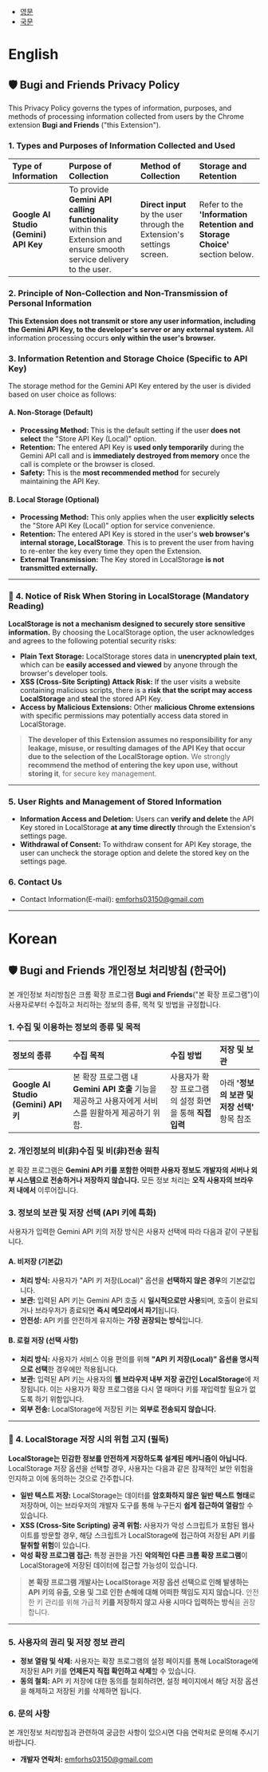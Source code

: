 - [영문](#english)
- [국문](#korean)

# English

## 🛡️ Bugi and Friends Privacy Policy

This Privacy Policy governs the types of information, purposes, and methods of processing information collected from users by the Chrome extension **Bugi and Friends** ("this Extension").

### 1. Types and Purposes of Information Collected and Used

| Type of Information | Purpose of Collection | Method of Collection | Storage and Retention |
| :--- | :--- | :--- | :--- |
| **Google AI Studio (Gemini) API Key** | To provide **Gemini API calling functionality** within this Extension and ensure smooth service delivery to the user. | **Direct input** by the user through the Extension's settings screen. | Refer to the **'Information Retention and Storage Choice'** section below. |

### 2. Principle of Non-Collection and Non-Transmission of Personal Information

**This Extension does not transmit or store any user information, including the Gemini API Key, to the developer's server or any external system.** All information processing occurs **only within the user's browser.**

### 3. Information Retention and Storage Choice (Specific to API Key)

The storage method for the Gemini API Key entered by the user is divided based on user choice as follows:

#### A. Non-Storage (Default)

* **Processing Method:** This is the default setting if the user **does not select** the "Store API Key (Local)" option.
* **Retention:** The entered API Key is **used only temporarily** during the Gemini API call and is **immediately destroyed from memory** once the call is complete or the browser is closed.
* **Safety:** This is the **most recommended method** for securely maintaining the API Key.

#### B. Local Storage (Optional)

* **Processing Method:** This only applies when the user **explicitly selects** the "Store API Key (Local)" option for service convenience.
* **Retention:** The entered API Key is stored in the user's **web browser's internal storage, LocalStorage**. This is to prevent the user from having to re-enter the key every time they open the Extension.
* **External Transmission:** The Key stored in LocalStorage **is not transmitted externally.**

---

### 🚨 4. Notice of Risk When Storing in LocalStorage (Mandatory Reading)

**LocalStorage is not a mechanism designed to securely store sensitive information.** By choosing the LocalStorage option, the user acknowledges and agrees to the following potential security risks:

* **Plain Text Storage:** LocalStorage stores data in **unencrypted plain text**, which can be **easily accessed and viewed** by anyone through the browser's developer tools.
* **XSS (Cross-Site Scripting) Attack Risk:** If the user visits a website containing malicious scripts, there is a **risk that the script may access LocalStorage** and **steal** the stored API Key.
* **Access by Malicious Extensions:** Other **malicious Chrome extensions** with specific permissions may potentially access data stored in LocalStorage.

> **The developer of this Extension assumes no responsibility for any leakage, misuse, or resulting damages of the API Key that occur due to the selection of the LocalStorage option.** We strongly **recommend the method of entering the key upon use, without storing it**, for secure key management.

---

### 5. User Rights and Management of Stored Information

* **Information Access and Deletion:** Users can **verify and delete** the API Key stored in LocalStorage **at any time directly** through the Extension's settings page.
* **Withdrawal of Consent:** To withdraw consent for API Key storage, the user can uncheck the storage option and delete the stored key on the settings page.

### 6. Contact Us

- Contact Information(E-mail): emforhs03150@gmail.com

---

# Korean

## 🛡️ Bugi and Friends 개인정보 처리방침 (한국어)

본 개인정보 처리방침은 크롬 확장 프로그램 **Bugi and Friends**("본 확장 프로그램")이 사용자로부터 수집하고 처리하는 정보의 종류, 목적 및 방법을 규정합니다.

### 1. 수집 및 이용하는 정보의 종류 및 목적

| 정보의 종류 | 수집 목적 | 수집 방법 | 저장 및 보관 |
| :--- | :--- | :--- | :--- |
| **Google AI Studio (Gemini) API 키** | 본 확장 프로그램 내 **Gemini API 호출** 기능을 제공하고 사용자에게 서비스를 원활하게 제공하기 위함. | 사용자가 확장 프로그램의 설정 화면을 통해 **직접 입력** | 아래 **'정보의 보관 및 저장 선택'** 항목 참조 |

### 2. 개인정보의 비(非)수집 및 비(非)전송 원칙

본 확장 프로그램은 **Gemini API 키를 포함한 어떠한 사용자 정보도 개발자의 서버나 외부 시스템으로 전송하거나 저장하지 않습니다.** 모든 정보 처리는 **오직 사용자의 브라우저 내에서** 이루어집니다.

### 3. 정보의 보관 및 저장 선택 (API 키에 특화)

사용자가 입력한 Gemini API 키의 저장 방식은 사용자 선택에 따라 다음과 같이 구분됩니다.

#### A. 비저장 (기본값)

* **처리 방식:** 사용자가 "API 키 저장(Local)" 옵션을 **선택하지 않은 경우**의 기본값입니다.
* **보관:** 입력된 API 키는 Gemini API 호출 시 **일시적으로만 사용**되며, 호출이 완료되거나 브라우저가 종료되면 **즉시 메모리에서 파기**됩니다.
* **안전성:** API 키를 안전하게 유지하는 **가장 권장되는 방식**입니다.

#### B. 로컬 저장 (선택 사항)

* **처리 방식:** 사용자가 서비스 이용 편의를 위해 **"API 키 저장(Local)" 옵션을 명시적으로 선택**한 경우에만 적용됩니다.
* **보관:** 입력된 API 키는 사용자의 **웹 브라우저 내부 저장 공간인 LocalStorage**에 저장됩니다. 이는 사용자가 확장 프로그램을 다시 열 때마다 키를 재입력할 필요가 없도록 하기 위함입니다.
* **외부 전송:** LocalStorage에 저장된 키는 **외부로 전송되지 않습니다.**

---

### 🚨 4. LocalStorage 저장 시의 위험 고지 (필독)

**LocalStorage는 민감한 정보를 안전하게 저장하도록 설계된 메커니즘이 아닙니다.** LocalStorage 저장 옵션을 선택할 경우, 사용자는 다음과 같은 잠재적인 보안 위험을 인지하고 이에 동의하는 것으로 간주합니다.

* **일반 텍스트 저장:** LocalStorage는 데이터를 **암호화하지 않은 일반 텍스트 형태**로 저장하며, 이는 브라우저의 개발자 도구를 통해 누구든지 **쉽게 접근하여 열람**할 수 있습니다.
* **XSS (Cross-Site Scripting) 공격 위험:** 사용자가 악성 스크립트가 포함된 웹사이트를 방문할 경우, 해당 스크립트가 LocalStorage에 접근하여 저장된 API 키를 **탈취할 위험**이 있습니다.
* **악성 확장 프로그램 접근:** 특정 권한을 가진 **악의적인 다른 크롬 확장 프로그램**이 LocalStorage에 저장된 데이터에 접근할 가능성이 있습니다.

> **본 확장 프로그램 개발사는 LocalStorage 저장 옵션 선택으로 인해 발생하는 API 키의 유출, 오용 및 그로 인한 손해에 대해 어떠한 책임도 지지 않습니다.** 안전한 키 관리를 위해 가급적 **키를 저장하지 않고 사용 시마다 입력하는 방식**을 권장합니다.

---

### 5. 사용자의 권리 및 저장 정보 관리

* **정보 열람 및 삭제:** 사용자는 확장 프로그램의 설정 페이지를 통해 LocalStorage에 저장된 API 키를 **언제든지 직접 확인하고 삭제**할 수 있습니다.
* **동의 철회:** API 키 저장에 대한 동의를 철회하려면, 설정 페이지에서 해당 저장 옵션을 해제하고 저장된 키를 삭제하면 됩니다.

### 6. 문의 사항

본 개인정보 처리방침과 관련하여 궁금한 사항이 있으시면 다음 연락처로 문의해 주시기 바랍니다.

* **개발자 연락처:** emforhs03150@gmail.com
